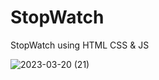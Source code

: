 # StopWatch
StopWatch using HTML CSS &amp; JS

![2023-03-20 (21)](https://user-images.githubusercontent.com/111579457/226352582-4250c475-b5db-431d-84bd-c2cf1f7c21ef.png)
